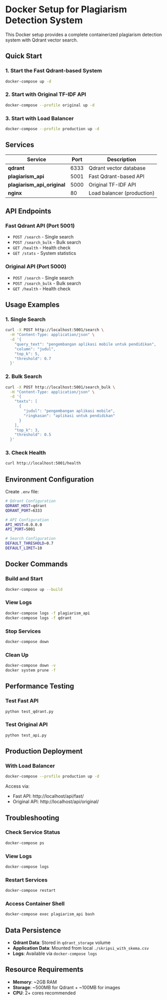# Docker Setup for Plagiarism Detection System

This Docker setup provides a complete containerized plagiarism detection system with Qdrant vector search.

## Quick Start

### 1. Start the Fast Qdrant-based System
```bash
docker-compose up -d
```

### 2. Start with Original TF-IDF API
```bash
docker-compose --profile original up -d
```

### 3. Start with Load Balancer
```bash
docker-compose --profile production up -d
```

## Services

| Service | Port | Description |
|---------|------|-------------|
| **qdrant** | 6333 | Qdrant vector database |
| **plagiarism_api** | 5001 | Fast Qdrant-based API |
| **plagiarism_api_original** | 5000 | Original TF-IDF API |
| **nginx** | 80 | Load balancer (production) |

## API Endpoints

### Fast Qdrant API (Port 5001)
- `POST /search` - Single search
- `POST /search_bulk` - Bulk search
- `GET /health` - Health check
- `GET /stats` - System statistics

### Original API (Port 5000)
- `POST /search` - Single search
- `POST /search_bulk` - Bulk search
- `GET /health` - Health check

## Usage Examples

### 1. Single Search
```bash
curl -X POST http://localhost:5001/search \
  -H "Content-Type: application/json" \
  -d '{
    "query_text": "pengembangan aplikasi mobile untuk pendidikan",
    "column": "judul",
    "top_k": 5,
    "threshold": 0.7
  }'
```

### 2. Bulk Search
```bash
curl -X POST http://localhost:5001/search_bulk \
  -H "Content-Type: application/json" \
  -d '{
    "texts": [
      {
        "judul": "pengembangan aplikasi mobile",
        "ringkasan": "aplikasi untuk pendidikan"
      }
    ],
    "top_k": 3,
    "threshold": 0.5
  }'
```

### 3. Check Health
```bash
curl http://localhost:5001/health
```

## Environment Configuration

Create `.env` file:
```bash
# Qdrant Configuration
QDRANT_HOST=qdrant
QDRANT_PORT=6333

# API Configuration
API_HOST=0.0.0.0
API_PORT=5001

# Search Configuration
DEFAULT_THRESHOLD=0.7
DEFAULT_LIMIT=10
```

## Docker Commands

### Build and Start
```bash
docker-compose up --build
```

### View Logs
```bash
docker-compose logs -f plagiarism_api
docker-compose logs -f qdrant
```

### Stop Services
```bash
docker-compose down
```

### Clean Up
```bash
docker-compose down -v
docker system prune -f
```

## Performance Testing

### Test Fast API
```bash
python test_qdrant.py
```

### Test Original API
```bash
python test_api.py
```

## Production Deployment

### With Load Balancer
```bash
docker-compose --profile production up -d
```

Access via:
- Fast API: http://localhost/api/fast/
- Original API: http://localhost/api/original/

## Troubleshooting

### Check Service Status
```bash
docker-compose ps
```

### View Logs
```bash
docker-compose logs
```

### Restart Services
```bash
docker-compose restart
```

### Access Container Shell
```bash
docker-compose exec plagiarism_api bash
```

## Data Persistence

- **Qdrant Data**: Stored in `qdrant_storage` volume
- **Application Data**: Mounted from local `./skripsi_with_skema.csv`
- **Logs**: Available via `docker-compose logs`

## Resource Requirements

- **Memory**: ~2GB RAM
- **Storage**: ~500MB for Qdrant + ~100MB for images
- **CPU**: 2+ cores recommended